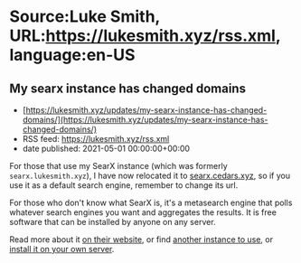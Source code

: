# Source:Luke Smith, URL:https://lukesmith.xyz/rss.xml, language:en-US

## My searx instance has changed domains
 - [https://lukesmith.xyz/updates/my-searx-instance-has-changed-domains/](https://lukesmith.xyz/updates/my-searx-instance-has-changed-domains/)
 - RSS feed: https://lukesmith.xyz/rss.xml
 - date published: 2021-05-01 00:00:00+00:00

<p>For those that use my SearX instance (which was formerly
<code>searx.lukesmith.xyz</code>), I have now relocated it to
<a href="https://searx.cedars.xyz">searx.cedars.xyz</a>, so if you use it as a
default search engine, remember to change its url.</p>
<p>For those who don't know what SearX is, it's a metasearch engine that
polls whatever search engines you want and aggregates the results. It is
free software that can be installed by anyone on any server.</p>
<p>Read more about it <a href="https://searx.me/">on their website</a>, or find
<a href="https://searx.space/">another instance to use</a>, or <a href="https://searx.github.io/searx/">install it on your
own server</a>.</p>

